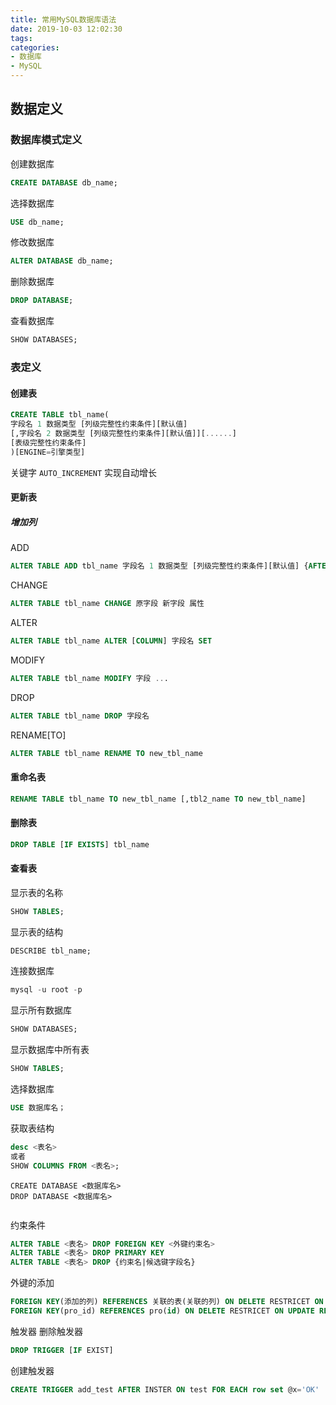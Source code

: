 ```yaml
---
title: 常用MySQL数据库语法
date: 2019-10-03 12:02:30
tags: 
categories:
- 数据库
- MySQL
---
```

## 数据定义
### 数据库模式定义
创建数据库
```sql
CREATE DATABASE db_name;
```
选择数据库
```sql
USE db_name;
```
修改数据库
```sql
ALTER DATABASE db_name;
```
删除数据库
```sql
DROP DATABASE;
```
查看数据库
```sql
SHOW DATABASES;
```

### 表定义
#### 创建表
```sql
CREATE TABLE tbl_name(
字段名 1 数据类型 [列级完整性约束条件][默认值]
[,字段名 2 数据类型 [列级完整性约束条件][默认值]][......]
[表级完整性约束条件]
)[ENGINE=引擎类型]
```
关键字 `AUTO_INCREMENT` 实现自动增长
#### 更新表
##### 增加列
ADD
```sql
ALTER TABLE ADD tbl_name 字段名 1 数据类型 [列级完整性约束条件][默认值] {AFTER/BEFORE} 字段;
```
CHANGE
```sql
ALTER TABLE tbl_name CHANGE 原字段 新字段 属性
```
ALTER
```sql
ALTER TABLE tbl_name ALTER [COLUMN] 字段名 SET 
```
MODIFY
```sql
ALTER TABLE tbl_name MODIFY 字段 ...
```
DROP
```sql
ALTER TABLE tbl_name DROP 字段名
```
RENAME[TO]
```sql
ALTER TABLE tbl_name RENAME TO new_tbl_name
```
#### 重命名表
```sql
RENAME TABLE tbl_name TO new_tbl_name [,tbl2_name TO new_tbl_name]
```
#### 删除表
```sql
DROP TABLE [IF EXISTS] tbl_name
```
#### 查看表
显示表的名称
```sql
SHOW TABLES;
```
显示表的结构
```sql
DESCRIBE tbl_name;
```
连接数据库
```sql
mysql -u root -p
```

显示所有数据库
```sql
SHOW DATABASES;
```

显示数据库中所有表
```sql
SHOW TABLES;
```

选择数据库
```sql
USE 数据库名；
```

获取表结构
```sql
desc <表名>
或者
SHOW COLUMNS FROM <表名>;
```

```slq
CREATE DATABASE <数据库名>
DROP DATABASE <数据库名>
```

```sql

```

约束条件
```sql
ALTER TABLE <表名> DROP FOREIGN KEY <外键约束名>
ALTER TABLE <表名> DROP PRIMARY KEY
ALTER TABLE <表名> DROP {约束名|候选键字段名}
```

外键的添加
```sql
FOREIGN KEY(添加的列) REFERENCES 关联的表(关联的列) ON DELETE RESTRICET ON UPDATE RESTRICT
FOREIGN KEY(pro_id) REFERENCES pro(id) ON DELETE RESTRICET ON UPDATE RESTRICT
```

触发器
删除触发器
```sql
DROP TRIGGER [IF EXIST] 
```
创建触发器
```sql
CREATE TRIGGER add_test AFTER INSTER ON test FOR EACH row set @x='OK'
```